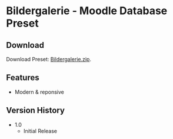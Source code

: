 # Bildergalerie - Moodle Database Preset

## Download

Download Preset: [Bildergalerie.zip](https://github.com/margomius/moodle-datenbanken-vorlagen/raw/main/Bildergalerie/Bildergalerie.zip).

## Features

* Modern & reponsive

## Version History

* 1.0
    * Initial Release
